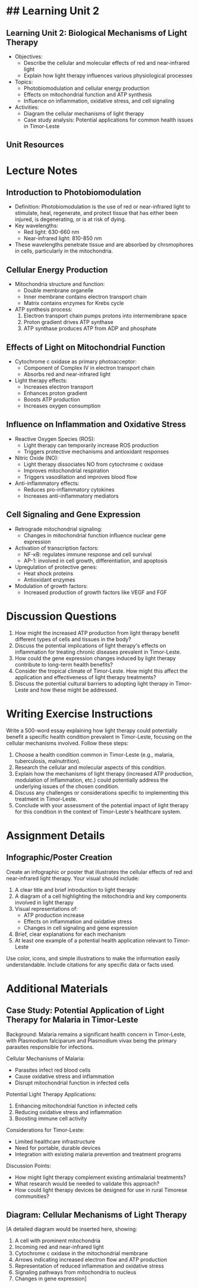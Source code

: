 # ## Learning Unit 2

## Learning Unit 2: Biological Mechanisms of Light Therapy
- Objectives:
  * Describe the cellular and molecular effects of red and near-infrared light
  * Explain how light therapy influences various physiological processes
- Topics:
  * Photobiomodulation and cellular energy production
  * Effects on mitochondrial function and ATP synthesis
  * Influence on inflammation, oxidative stress, and cell signaling
- Activities:
  * Diagram the cellular mechanisms of light therapy
  * Case study analysis: Potential applications for common health issues in Timor-Leste

## Unit Resources

# Lecture Notes

## Introduction to Photobiomodulation

- Definition: Photobiomodulation is the use of red or near-infrared light to stimulate, heal, regenerate, and protect tissue that has either been injured, is degenerating, or is at risk of dying.
- Key wavelengths: 
  - Red light: 630-660 nm
  - Near-infrared light: 810-850 nm
- These wavelengths penetrate tissue and are absorbed by chromophores in cells, particularly in the mitochondria.

## Cellular Energy Production

- Mitochondria structure and function:
  - Double membrane organelle
  - Inner membrane contains electron transport chain
  - Matrix contains enzymes for Krebs cycle
- ATP synthesis process:
  1. Electron transport chain pumps protons into intermembrane space
  2. Proton gradient drives ATP synthase
  3. ATP synthase produces ATP from ADP and phosphate

## Effects of Light on Mitochondrial Function

- Cytochrome c oxidase as primary photoacceptor:
  - Component of Complex IV in electron transport chain
  - Absorbs red and near-infrared light
- Light therapy effects:
  - Increases electron transport
  - Enhances proton gradient
  - Boosts ATP production
  - Increases oxygen consumption

## Influence on Inflammation and Oxidative Stress

- Reactive Oxygen Species (ROS):
  - Light therapy can temporarily increase ROS production
  - Triggers protective mechanisms and antioxidant responses
- Nitric Oxide (NO):
  - Light therapy dissociates NO from cytochrome c oxidase
  - Improves mitochondrial respiration
  - Triggers vasodilation and improves blood flow
- Anti-inflammatory effects:
  - Reduces pro-inflammatory cytokines
  - Increases anti-inflammatory mediators

## Cell Signaling and Gene Expression

- Retrograde mitochondrial signaling:
  - Changes in mitochondrial function influence nuclear gene expression
- Activation of transcription factors:
  - NF-κB: regulates immune response and cell survival
  - AP-1: involved in cell growth, differentiation, and apoptosis
- Upregulation of protective genes:
  - Heat shock proteins
  - Antioxidant enzymes
- Modulation of growth factors:
  - Increased production of growth factors like VEGF and FGF

# Discussion Questions

1. How might the increased ATP production from light therapy benefit different types of cells and tissues in the body?
2. Discuss the potential implications of light therapy's effects on inflammation for treating chronic diseases prevalent in Timor-Leste.
3. How could the gene expression changes induced by light therapy contribute to long-term health benefits?
4. Consider the tropical climate of Timor-Leste. How might this affect the application and effectiveness of light therapy treatments?
5. Discuss the potential cultural barriers to adopting light therapy in Timor-Leste and how these might be addressed.

# Writing Exercise Instructions

Write a 500-word essay explaining how light therapy could potentially benefit a specific health condition prevalent in Timor-Leste, focusing on the cellular mechanisms involved. Follow these steps:

1. Choose a health condition common in Timor-Leste (e.g., malaria, tuberculosis, malnutrition).
2. Research the cellular and molecular aspects of this condition.
3. Explain how the mechanisms of light therapy (increased ATP production, modulation of inflammation, etc.) could potentially address the underlying issues of the chosen condition.
4. Discuss any challenges or considerations specific to implementing this treatment in Timor-Leste.
5. Conclude with your assessment of the potential impact of light therapy for this condition in the context of Timor-Leste's healthcare system.

# Assignment Details

## Infographic/Poster Creation

Create an infographic or poster that illustrates the cellular effects of red and near-infrared light therapy. Your visual should include:

1. A clear title and brief introduction to light therapy
2. A diagram of a cell highlighting the mitochondria and key components involved in light therapy
3. Visual representations of:
   - ATP production increase
   - Effects on inflammation and oxidative stress
   - Changes in cell signaling and gene expression
4. Brief, clear explanations for each mechanism
5. At least one example of a potential health application relevant to Timor-Leste

Use color, icons, and simple illustrations to make the information easily understandable. Include citations for any specific data or facts used.

# Additional Materials

## Case Study: Potential Application of Light Therapy for Malaria in Timor-Leste

Background:
Malaria remains a significant health concern in Timor-Leste, with Plasmodium falciparum and Plasmodium vivax being the primary parasites responsible for infections.

Cellular Mechanisms of Malaria:
- Parasites infect red blood cells
- Cause oxidative stress and inflammation
- Disrupt mitochondrial function in infected cells

Potential Light Therapy Applications:
1. Enhancing mitochondrial function in infected cells
2. Reducing oxidative stress and inflammation
3. Boosting immune cell activity

Considerations for Timor-Leste:
- Limited healthcare infrastructure
- Need for portable, durable devices
- Integration with existing malaria prevention and treatment programs

Discussion Points:
- How might light therapy complement existing antimalarial treatments?
- What research would be needed to validate this approach?
- How could light therapy devices be designed for use in rural Timorese communities?

## Diagram: Cellular Mechanisms of Light Therapy

[A detailed diagram would be inserted here, showing:
1. A cell with prominent mitochondria
2. Incoming red and near-infrared light
3. Cytochrome c oxidase in the mitochondrial membrane
4. Arrows indicating increased electron flow and ATP production
5. Representation of reduced inflammation and oxidative stress
6. Signaling pathways from mitochondria to nucleus
7. Changes in gene expression]